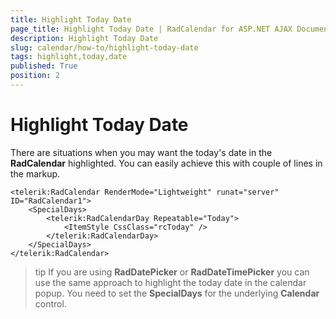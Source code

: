```yaml
---
title: Highlight Today Date
page_title: Highlight Today Date | RadCalendar for ASP.NET AJAX Documentation
description: Highlight Today Date
slug: calendar/how-to/highlight-today-date
tags: highlight,today,date
published: True
position: 2
---
```


# Highlight Today Date


There are situations when you may want the today's date in the **RadCalendar** highlighted. You can easily achieve this with couple of lines in the markup.


````ASP.NET
<telerik:RadCalendar RenderMode="Lightweight" runat="server" ID="RadCalendar1">
    <SpecialDays>
        <telerik:RadCalendarDay Repeatable="Today">
            <ItemStyle CssClass="rcToday" />
        </telerik:RadCalendarDay>
    </SpecialDays>
</telerik:RadCalendar>
````



>tip 
If you are using **RadDatePicker**  or **RadDateTimePicker** you can use the same approach to highlight the today date in the calendar popup. You need to set the **SpecialDays** for the underlying **Calendar** control.
>



